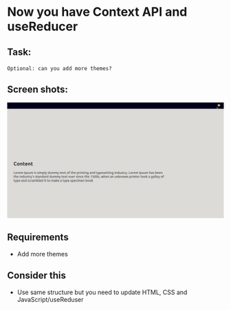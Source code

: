 # Now you have Context API and useReducer

## Task:

    Optional: can you add more themes?

## Screen shots:

![preview](./src/contextapi_screenshot.gif)

## Requirements

- Add more themes

## Consider this

- Use same structure but you need to update HTML, CSS and JavaScript/useReduser 
